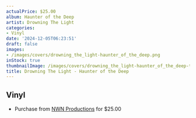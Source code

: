 ```yaml
---
actualPrice: $25.00
album: Haunter of the Deep
artist: Drowning The Light
categories:
- Vinyl
date: '2024-12-05T06:23:51'
draft: false
images:
- /images/covers/drowning_the_light-haunter_of_the_deep.png
inStock: true
thumbnailImage: /images/covers/drowning_the_light-haunter_of_the_deep-thumb.png
title: Drowning The Light - Haunter of the Deep
---
```


## Vinyl
* Purchase from [NWN Productions](http://shop.nwnprod.com/index.php?route=product/product&path=75&product_id=52258&sort=pd.name&order=ASC) for $25.00
